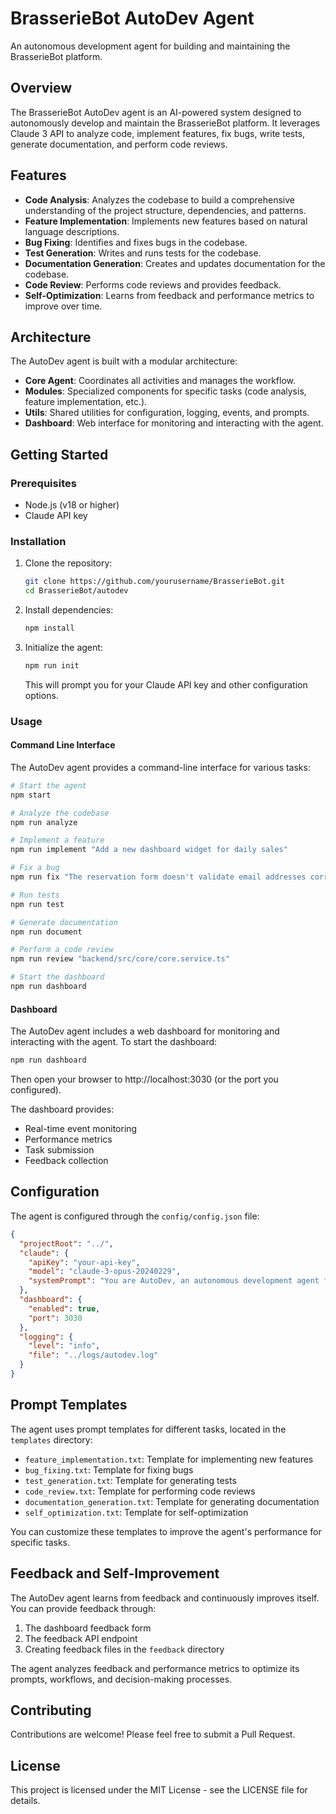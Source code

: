 # BrasserieBot AutoDev Agent

An autonomous development agent for building and maintaining the BrasserieBot platform.

## Overview

The BrasserieBot AutoDev agent is an AI-powered system designed to autonomously develop and maintain the BrasserieBot platform. It leverages Claude 3 API to analyze code, implement features, fix bugs, write tests, generate documentation, and perform code reviews.

## Features

- **Code Analysis**: Analyzes the codebase to build a comprehensive understanding of the project structure, dependencies, and patterns.
- **Feature Implementation**: Implements new features based on natural language descriptions.
- **Bug Fixing**: Identifies and fixes bugs in the codebase.
- **Test Generation**: Writes and runs tests for the codebase.
- **Documentation Generation**: Creates and updates documentation for the codebase.
- **Code Review**: Performs code reviews and provides feedback.
- **Self-Optimization**: Learns from feedback and performance metrics to improve over time.

## Architecture

The AutoDev agent is built with a modular architecture:

- **Core Agent**: Coordinates all activities and manages the workflow.
- **Modules**: Specialized components for specific tasks (code analysis, feature implementation, etc.).
- **Utils**: Shared utilities for configuration, logging, events, and prompts.
- **Dashboard**: Web interface for monitoring and interacting with the agent.

## Getting Started

### Prerequisites

- Node.js (v18 or higher)
- Claude API key

### Installation

1. Clone the repository:
   ```bash
   git clone https://github.com/yourusername/BrasserieBot.git
   cd BrasserieBot/autodev
   ```

2. Install dependencies:
   ```bash
   npm install
   ```

3. Initialize the agent:
   ```bash
   npm run init
   ```
   This will prompt you for your Claude API key and other configuration options.

### Usage

#### Command Line Interface

The AutoDev agent provides a command-line interface for various tasks:

```bash
# Start the agent
npm start

# Analyze the codebase
npm run analyze

# Implement a feature
npm run implement "Add a new dashboard widget for daily sales"

# Fix a bug
npm run fix "The reservation form doesn't validate email addresses correctly"

# Run tests
npm run test

# Generate documentation
npm run document

# Perform a code review
npm run review "backend/src/core/core.service.ts"

# Start the dashboard
npm run dashboard
```

#### Dashboard

The AutoDev agent includes a web dashboard for monitoring and interacting with the agent. To start the dashboard:

```bash
npm run dashboard
```

Then open your browser to http://localhost:3030 (or the port you configured).

The dashboard provides:
- Real-time event monitoring
- Performance metrics
- Task submission
- Feedback collection

## Configuration

The agent is configured through the `config/config.json` file:

```json
{
  "projectRoot": "../",
  "claude": {
    "apiKey": "your-api-key",
    "model": "claude-3-opus-20240229",
    "systemPrompt": "You are AutoDev, an autonomous development agent for the BrasserieBot platform."
  },
  "dashboard": {
    "enabled": true,
    "port": 3030
  },
  "logging": {
    "level": "info",
    "file": "../logs/autodev.log"
  }
}
```

## Prompt Templates

The agent uses prompt templates for different tasks, located in the `templates` directory:

- `feature_implementation.txt`: Template for implementing new features
- `bug_fixing.txt`: Template for fixing bugs
- `test_generation.txt`: Template for generating tests
- `code_review.txt`: Template for performing code reviews
- `documentation_generation.txt`: Template for generating documentation
- `self_optimization.txt`: Template for self-optimization

You can customize these templates to improve the agent's performance for specific tasks.

## Feedback and Self-Improvement

The AutoDev agent learns from feedback and continuously improves itself. You can provide feedback through:

1. The dashboard feedback form
2. The feedback API endpoint
3. Creating feedback files in the `feedback` directory

The agent analyzes feedback and performance metrics to optimize its prompts, workflows, and decision-making processes.

## Contributing

Contributions are welcome! Please feel free to submit a Pull Request.

## License

This project is licensed under the MIT License - see the LICENSE file for details.